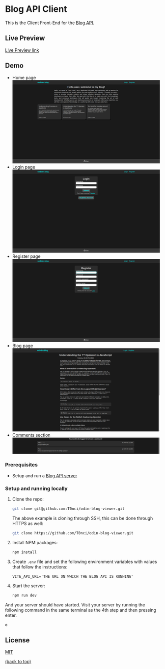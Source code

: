 # Blog API Client

This is the Client Front-End for the [Blog API](https://github.com/T0nci/odin-blog-api).

## Live Preview

[Live Preview link](https://odin-blog-viewer.vercel.app/)

## Demo

- Home page ![home page](./readme_assets/image-1.png)
- Login page ![login page](./readme_assets/image-2.png)
- Register page ![register page](./readme_assets/image-3.png)
- Blog page ![blog page](./readme_assets/image-4.png)
- Comments section ![comments section](./readme_assets/image-5.png)

### Prerequisites

- Setup and run a [Blog API server](https://github.com/T0nci/odin-blog-api?tab=readme-ov-file#installation)

### Setup and running locally

1. Clone the repo:
   ```bash
   git clone git@github.com:T0nci/odin-blog-viewer.git
   ```
   The above example is cloning through SSH, this can be done through HTTPS as well:
   ```bash
   git clone https://github.com/T0nci/odin-blog-viewer.git
   ```
2. Install NPM packages:
   ```bash
   npm install
   ```
3. Create `.env` file and set the following environment variables with values that follow the instructions:
   ```dotenv
   VITE_API_URL='THE URL ON WHICH THE BLOG API IS RUNNING'
   ```
4. Start the server:
   ```bash
   npm run dev
   ```

And your server should have started. Visit your server by running the following command in the same terminal as the 4th step and then pressing enter.

```bash
o
```

## License

[MIT](LICENSE.txt)

[(back to top)](#blog-api-client)
